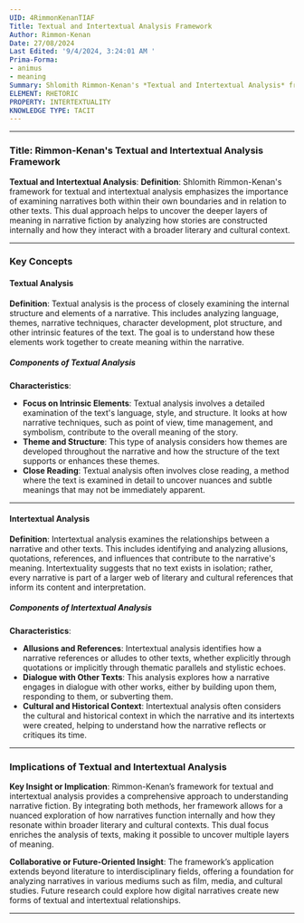 ```yaml
---
UID: 4RimmonKenanTIAF
Title: Textual and Intertextual Analysis Framework
Author: Rimmon-Kenan
Date: 27/08/2024
Last Edited: '9/4/2024, 3:24:01 AM '
Prima-Forma:
- animus
- meaning
Summary: Shlomith Rimmon-Kenan's *Textual and Intertextual Analysis* framework examines narratives both internally and in relation to other texts. By integrating textual analysis with intertextual connections, her approach uncovers deeper layers of meaning, offering a comprehensive understanding of how narratives function within literary and cultural contexts.
ELEMENT: RHETORIC
PROPERTY: INTERTEXTUALITY
KNOWLEDGE TYPE: TACIT
---
```


---

### Title: **Rimmon-Kenan's Textual and Intertextual Analysis Framework**

**Textual and Intertextual Analysis**:
   **Definition**: Shlomith Rimmon-Kenan's framework for textual and intertextual analysis emphasizes the importance of examining narratives both within their own boundaries and in relation to other texts. This dual approach helps to uncover the deeper layers of meaning in narrative fiction by analyzing how stories are constructed internally and how they interact with a broader literary and cultural context.

---

### Key Concepts

#### Textual Analysis

**Definition**:
   Textual analysis is the process of closely examining the internal structure and elements of a narrative. This includes analyzing language, themes, narrative techniques, character development, plot structure, and other intrinsic features of the text. The goal is to understand how these elements work together to create meaning within the narrative.

##### **Components of Textual Analysis**

**Characteristics**:
   - **Focus on Intrinsic Elements**: Textual analysis involves a detailed examination of the text's language, style, and structure. It looks at how narrative techniques, such as point of view, time management, and symbolism, contribute to the overall meaning of the story.
   - **Theme and Structure**: This type of analysis considers how themes are developed throughout the narrative and how the structure of the text supports or enhances these themes.
   - **Close Reading**: Textual analysis often involves close reading, a method where the text is examined in detail to uncover nuances and subtle meanings that may not be immediately apparent.


---

#### Intertextual Analysis

**Definition**:
   Intertextual analysis examines the relationships between a narrative and other texts. This includes identifying and analyzing allusions, quotations, references, and influences that contribute to the narrative's meaning. Intertextuality suggests that no text exists in isolation; rather, every narrative is part of a larger web of literary and cultural references that inform its content and interpretation.

##### **Components of Intertextual Analysis**

**Characteristics**:
   - **Allusions and References**: Intertextual analysis identifies how a narrative references or alludes to other texts, whether explicitly through quotations or implicitly through thematic parallels and stylistic echoes.
   - **Dialogue with Other Texts**: This analysis explores how a narrative engages in dialogue with other works, either by building upon them, responding to them, or subverting them.
   - **Cultural and Historical Context**: Intertextual analysis often considers the cultural and historical context in which the narrative and its intertexts were created, helping to understand how the narrative reflects or critiques its time.


---

### Implications of Textual and Intertextual Analysis

**Key Insight or Implication**:
   Rimmon-Kenan’s framework for textual and intertextual analysis provides a comprehensive approach to understanding narrative fiction. By integrating both methods, her framework allows for a nuanced exploration of how narratives function internally and how they resonate within broader literary and cultural contexts. This dual focus enriches the analysis of texts, making it possible to uncover multiple layers of meaning.

**Collaborative or Future-Oriented Insight**:
   The framework’s application extends beyond literature to interdisciplinary fields, offering a foundation for analyzing narratives in various mediums such as film, media, and cultural studies. Future research could explore how digital narratives create new forms of textual and intertextual relationships.

---
